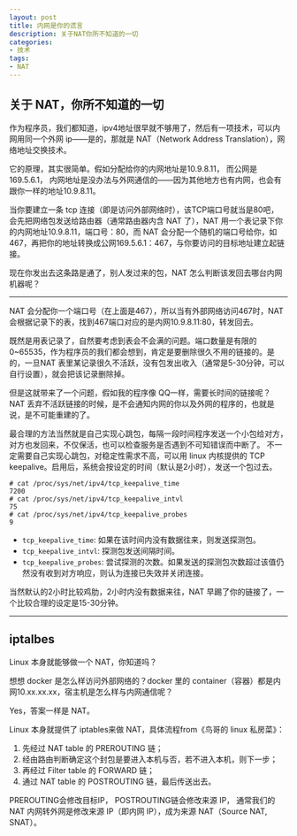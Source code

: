 ```yaml
---
layout: post
title: 内网是你的谎言
description: 关于NAT你所不知道的一切
categories:
- 技术
tags:
- NAT
---
```


## 关于 NAT，你所不知道的一切
作为程序员，我们都知道，ipv4地址很早就不够用了，然后有一项技术，可以内网用同一个外网 ip——是的，那就是 NAT（Network Address Translation），网络地址交换技术。

它的原理，其实很简单。假如分配给你的内网地址是10.9.8.11， 而公网是169.5.6.1， 内网地址是没办法与外网通信的——因为其他地方也有内网，也会有跟你一样的地址10.9.8.11。

当你要建立一条 tcp 连接（即是访问外部网络时），该TCP端口号就当是80吧， 会先把网络包发送给路由器（通常路由器内含 NAT 了），NAT 用一个表记录下你的内网地址10.9.8.11，端口号：80，而 NAT 会分配一个随机的端口号给你，如467，再把你的地址转换成公网169.5.6.1：467，与你要访问的目标地址建立起链接。

现在你发出去这条路是通了，别人发过来的包，NAT 怎么判断该发回去哪台内网机器呢？

---

 NAT 会分配你一个端口号（在上面是467），所以当有外部网络访问467时，NAT 会根据记录下的表，找到467端口对应的是内网10.9.8.11:80，转发回去。

既然是用表记录了，自然要考虑到表会不会满的问题。端口数量是有限的0~65535，作为程序员的我们都会想到，肯定是要删除很久不用的链接的。是的，一旦NAT 表里某记录很久不活跃，没有包发出收入（通常是5-30分钟，可以自行设置），就会把该记录删除掉。

但是这就带来了一个问题，假如我的程序像 QQ一样，需要长时间的链接呢？ NAT 丢弃不活跃链接的时候，是不会通知内网的你以及外网的程序的，也就是说，是不可能重建的了。

最合理的方法当然就是自己实现心跳包，每隔一段时间程序发送一个小包给对方，对方也发回来，不仅保活，也可以检查服务是否遇到不可知错误而中断了。 不一定需要自己实现心跳包，对稳定性需求不高，可以用 linux 内核提供的 TCP keepalive。启用后，系统会按设定的时间（默认是2小时），发送一个包过去。

```
# cat /proc/sys/net/ipv4/tcp_keepalive_time
7200
# cat /proc/sys/net/ipv4/tcp_keepalive_intvl
75
# cat /proc/sys/net/ipv4/tcp_keepalive_probes
9
```

* `tcp_keepalive_time`: 如果在该时间内没有数据往来，则发送探测包。 
* `tcp_keepalive_intvl`: 探测包发送间隔时间。 
* `tcp_keepalive_probes`: 尝试探测的次数。如果发送的探测包次数超过该值仍然没有收到对方响应，则认为连接已失效并关闭连接。


当然默认的2小时比较鸡肋，2小时内没有数据来往，NAT 早踢了你的链接了，一个比较合理的设定是15-30分钟。

---
  

## iptalbes
Linux 本身就能够做一个 NAT，你知道吗？

想想 docker 是怎么样访问外部网络的？docker 里的 container（容器）都是内网10.xx.xx.xx，宿主机是怎么样与内网通信呢？

Yes，答案一样是 NAT。

Linux 本身就提供了 iptables来做 NAT，具体流程from《鸟哥的 linux 私房菜》：

1. 先经过 NAT table 的 PREROUTING 链；
2. 经由路由判断确定这个封包是要进入本机与否，若不进入本机，则下一步；
3. 再经过 Filter table 的 FORWARD 链；
4. 通过 NAT table 的 POSTROUTING 链，最后传送出去。

PREROUTING会修改目标IP， POSTROUTING链会修改来源 IP， 通常我们的 NAT 内网转外网是修改来源 IP（即内网 IP），成为来源 NAT（Source NAT, SNAT）。

